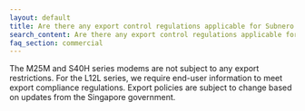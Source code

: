 ```yaml
---
layout: default
title: Are there any export control regulations applicable for Subnero modems?
search_content: Are there any export control regulations applicable for Subnero modems?
faq_section: commercial
---
```


The M25M and S40H series modems are not subject to any export restrictions. For the L12L series, we require end-user information to meet export compliance regulations. Export policies are subject to change based on updates from the Singapore government.
